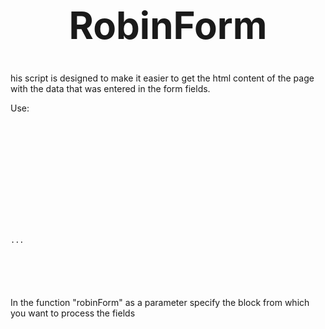 <h1 style="text-align:center; font-size:60px;">RobinForm</h1>

<p>his script is designed to make it easier to get the html content of the page with the data that was entered in the form fields.</p>

Use:
<code>
<head><br>
    <meta charset="utf-8"><br>
    <title>Exemple RobinForm</title><br>
    <script src="../src/RobinForm.js"></script><br>
</head><br>
<br>
...<br>
<br>
<script type="text/javascript"><br>
    document.addEventListener('DOMContentLoaded', function() {<br>
        robinForm('form');<br>
    })<br>
</script><br>
</code>

<p>In the function "robinForm" as a parameter specify the block from which you want to process the fields</p>
